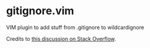 # gitignore.vim
VIM plugin to add stuff from .gitignore to wildcardignore

Credits to [this discussion on Stack Overflow](https://stackoverflow.com/questions/579871/can-i-make-vim-respect-my-gitignore-files).
